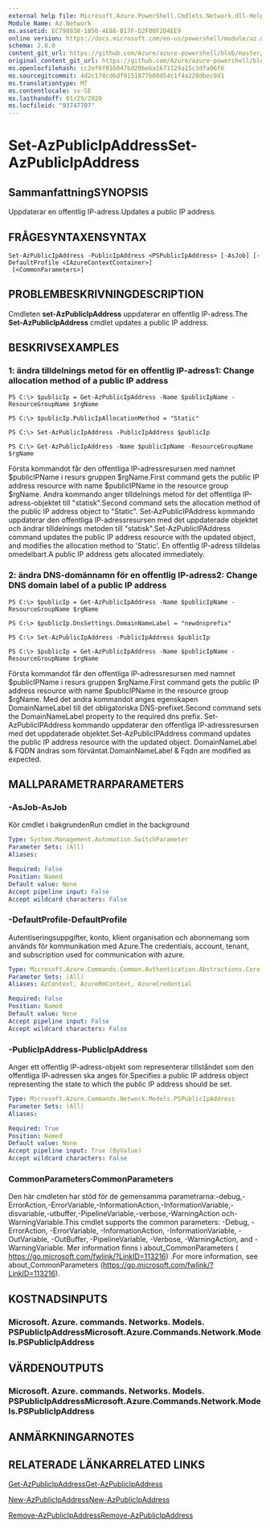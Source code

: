 ```yaml
---
external help file: Microsoft.Azure.PowerShell.Cmdlets.Network.dll-Help.xml
Module Name: Az.Network
ms.assetid: EC798838-1850-4E88-B17F-D2F00F2D4EE9
online version: https://docs.microsoft.com/en-us/powershell/module/az.network/set-azpublicipaddress
schema: 2.0.0
content_git_url: https://github.com/Azure/azure-powershell/blob/master/src/Network/Network/help/Set-AzPublicIpAddress.md
original_content_git_url: https://github.com/Azure/azure-powershell/blob/master/src/Network/Network/help/Set-AzPublicIpAddress.md
ms.openlocfilehash: cc2ef6f016047bd20beba1671129a15c3dfa06f6
ms.sourcegitcommit: 4d2c178cd6df9151877b08d54c1f4a228dbec9d1
ms.translationtype: MT
ms.contentlocale: sv-SE
ms.lasthandoff: 01/29/2020
ms.locfileid: "93747707"
---
```

# <span data-ttu-id="5787c-101">Set-AzPublicIpAddress</span><span class="sxs-lookup"><span data-stu-id="5787c-101">Set-AzPublicIpAddress</span></span>

## <span data-ttu-id="5787c-102">Sammanfattning</span><span class="sxs-lookup"><span data-stu-id="5787c-102">SYNOPSIS</span></span>
<span data-ttu-id="5787c-103">Uppdaterar en offentlig IP-adress.</span><span class="sxs-lookup"><span data-stu-id="5787c-103">Updates a public IP address.</span></span>

## <span data-ttu-id="5787c-104">FRÅGESYNTAXEN</span><span class="sxs-lookup"><span data-stu-id="5787c-104">SYNTAX</span></span>

```
Set-AzPublicIpAddress -PublicIpAddress <PSPublicIpAddress> [-AsJob] [-DefaultProfile <IAzureContextContainer>]
 [<CommonParameters>]
```

## <span data-ttu-id="5787c-105">PROBLEMBESKRIVNING</span><span class="sxs-lookup"><span data-stu-id="5787c-105">DESCRIPTION</span></span>
<span data-ttu-id="5787c-106">Cmdleten **set-AzPublicIpAddress** uppdaterar en offentlig IP-adress.</span><span class="sxs-lookup"><span data-stu-id="5787c-106">The **Set-AzPublicIpAddress** cmdlet updates a public IP address.</span></span>

## <span data-ttu-id="5787c-107">BESKRIVS</span><span class="sxs-lookup"><span data-stu-id="5787c-107">EXAMPLES</span></span>

### <span data-ttu-id="5787c-108">1: ändra tilldelnings metod för en offentlig IP-adress</span><span class="sxs-lookup"><span data-stu-id="5787c-108">1: Change allocation method of a public IP address</span></span>
```
PS C:\> $publicIp = Get-AzPublicIpAddress -Name $publicIpName -ResourceGroupName $rgName

PS C:\> $publicIp.PublicIpAllocationMethod = "Static"
    
PS C:\> Set-AzPublicIpAddress -PublicIpAddress $publicIp

PS C:\> Get-AzPublicIpAddress -Name $publicIpName -ResourceGroupName $rgName
```

 <span data-ttu-id="5787c-109">Första kommandot får den offentliga IP-adressresursen med namnet $publicIPName i resurs gruppen $rgName.</span><span class="sxs-lookup"><span data-stu-id="5787c-109">First command gets the public IP address resource with name $publicIPName in the resource group $rgName.</span></span>
<span data-ttu-id="5787c-110">Andra kommando anger tilldelnings metod för det offentliga IP-adress-objektet till "statisk".</span><span class="sxs-lookup"><span data-stu-id="5787c-110">Second command sets the allocation method of the public IP address object to "Static".</span></span>
<span data-ttu-id="5787c-111">Set-AzPublicIPAddress kommando uppdaterar den offentliga IP-adressresursen med det uppdaterade objektet och ändrar tilldelnings metoden till "statisk".</span><span class="sxs-lookup"><span data-stu-id="5787c-111">Set-AzPublicIPAddress command updates the public IP address resource with the updated object, and modifies the allocation method to 'Static'.</span></span> <span data-ttu-id="5787c-112">En offentlig IP-adress tilldelas omedelbart.</span><span class="sxs-lookup"><span data-stu-id="5787c-112">A public IP address gets allocated immediately.</span></span>

### <span data-ttu-id="5787c-113">2: ändra DNS-domännamn för en offentlig IP-adress</span><span class="sxs-lookup"><span data-stu-id="5787c-113">2: Change DNS domain label of a public IP address</span></span>
```
PS C:\> $publicIp = Get-AzPublicIpAddress -Name $publicIpName -ResourceGroupName $rgName

PS C:\> $publicIp.DnsSettings.DomainNameLabel = "newdnsprefix"
    
PS C:\> Set-AzPublicIpAddress -PublicIpAddress $publicIp

PS C:\> $publicIp = Get-AzPublicIpAddress -Name $publicIpName -ResourceGroupName $rgName
```

<span data-ttu-id="5787c-114">Första kommandot får den offentliga IP-adressresursen med namnet $publicIPName i resurs gruppen $rgName.</span><span class="sxs-lookup"><span data-stu-id="5787c-114">First command gets the public IP address resource with name $publicIPName in the resource group $rgName.</span></span>
<span data-ttu-id="5787c-115">Med det andra kommandot anges egenskapen DomainNameLabel till det obligatoriska DNS-prefixet.</span><span class="sxs-lookup"><span data-stu-id="5787c-115">Second command sets the DomainNameLabel property to the required dns prefix.</span></span>
<span data-ttu-id="5787c-116">Set-AzPublicIPAddress kommando uppdaterar den offentliga IP-adressresursen med det uppdaterade objektet.</span><span class="sxs-lookup"><span data-stu-id="5787c-116">Set-AzPublicIPAddress command updates the public IP address resource with the updated object.</span></span> <span data-ttu-id="5787c-117">DomainNameLabel & FQDN ändras som förväntat.</span><span class="sxs-lookup"><span data-stu-id="5787c-117">DomainNameLabel & Fqdn are modified as expected.</span></span>

## <span data-ttu-id="5787c-118">MALLPARAMETRAR</span><span class="sxs-lookup"><span data-stu-id="5787c-118">PARAMETERS</span></span>

### <span data-ttu-id="5787c-119">-AsJob</span><span class="sxs-lookup"><span data-stu-id="5787c-119">-AsJob</span></span>
<span data-ttu-id="5787c-120">Kör cmdlet i bakgrunden</span><span class="sxs-lookup"><span data-stu-id="5787c-120">Run cmdlet in the background</span></span>

```yaml
Type: System.Management.Automation.SwitchParameter
Parameter Sets: (All)
Aliases:

Required: False
Position: Named
Default value: None
Accept pipeline input: False
Accept wildcard characters: False
```

### <span data-ttu-id="5787c-121">-DefaultProfile</span><span class="sxs-lookup"><span data-stu-id="5787c-121">-DefaultProfile</span></span>
<span data-ttu-id="5787c-122">Autentiseringsuppgifter, konto, klient organisation och abonnemang som används för kommunikation med Azure.</span><span class="sxs-lookup"><span data-stu-id="5787c-122">The credentials, account, tenant, and subscription used for communication with azure.</span></span>

```yaml
Type: Microsoft.Azure.Commands.Common.Authentication.Abstractions.Core.IAzureContextContainer
Parameter Sets: (All)
Aliases: AzContext, AzureRmContext, AzureCredential

Required: False
Position: Named
Default value: None
Accept pipeline input: False
Accept wildcard characters: False
```

### <span data-ttu-id="5787c-123">-PublicIpAddress</span><span class="sxs-lookup"><span data-stu-id="5787c-123">-PublicIpAddress</span></span>
<span data-ttu-id="5787c-124">Anger ett offentlig IP-adress-objekt som representerar tillståndet som den offentliga IP-adressen ska anges för.</span><span class="sxs-lookup"><span data-stu-id="5787c-124">Specifies a public IP address object representing the state to which the public IP address should be set.</span></span>

```yaml
Type: Microsoft.Azure.Commands.Network.Models.PSPublicIpAddress
Parameter Sets: (All)
Aliases:

Required: True
Position: Named
Default value: None
Accept pipeline input: True (ByValue)
Accept wildcard characters: False
```

### <span data-ttu-id="5787c-125">CommonParameters</span><span class="sxs-lookup"><span data-stu-id="5787c-125">CommonParameters</span></span>
<span data-ttu-id="5787c-126">Den här cmdleten har stöd för de gemensamma parametrarna:-debug,-ErrorAction,-ErrorVariable,-InformationAction,-InformationVariable,-disvariable,-utbuffer,-PipelineVariable,-verbose,-WarningAction och-WarningVariable.</span><span class="sxs-lookup"><span data-stu-id="5787c-126">This cmdlet supports the common parameters: -Debug, -ErrorAction, -ErrorVariable, -InformationAction, -InformationVariable, -OutVariable, -OutBuffer, -PipelineVariable, -Verbose, -WarningAction, and -WarningVariable.</span></span> <span data-ttu-id="5787c-127">Mer information finns i about_CommonParameters ( https://go.microsoft.com/fwlink/?LinkID=113216) .</span><span class="sxs-lookup"><span data-stu-id="5787c-127">For more information, see about_CommonParameters (https://go.microsoft.com/fwlink/?LinkID=113216).</span></span>

## <span data-ttu-id="5787c-128">KOSTNADS</span><span class="sxs-lookup"><span data-stu-id="5787c-128">INPUTS</span></span>

### <span data-ttu-id="5787c-129">Microsoft. Azure. commands. Networks. Models. PSPublicIpAddress</span><span class="sxs-lookup"><span data-stu-id="5787c-129">Microsoft.Azure.Commands.Network.Models.PSPublicIpAddress</span></span>

## <span data-ttu-id="5787c-130">VÄRDEN</span><span class="sxs-lookup"><span data-stu-id="5787c-130">OUTPUTS</span></span>

### <span data-ttu-id="5787c-131">Microsoft. Azure. commands. Networks. Models. PSPublicIpAddress</span><span class="sxs-lookup"><span data-stu-id="5787c-131">Microsoft.Azure.Commands.Network.Models.PSPublicIpAddress</span></span>

## <span data-ttu-id="5787c-132">ANMÄRKNINGAR</span><span class="sxs-lookup"><span data-stu-id="5787c-132">NOTES</span></span>

## <span data-ttu-id="5787c-133">RELATERADE LÄNKAR</span><span class="sxs-lookup"><span data-stu-id="5787c-133">RELATED LINKS</span></span>

[<span data-ttu-id="5787c-134">Get-AzPublicIpAddress</span><span class="sxs-lookup"><span data-stu-id="5787c-134">Get-AzPublicIpAddress</span></span>](./Get-AzPublicIpAddress.md)

[<span data-ttu-id="5787c-135">New-AzPublicIpAddress</span><span class="sxs-lookup"><span data-stu-id="5787c-135">New-AzPublicIpAddress</span></span>](./New-AzPublicIpAddress.md)

[<span data-ttu-id="5787c-136">Remove-AzPublicIpAddress</span><span class="sxs-lookup"><span data-stu-id="5787c-136">Remove-AzPublicIpAddress</span></span>](./Remove-AzPublicIpAddress.md)


